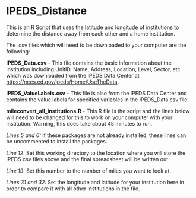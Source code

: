 # IPEDS_Distance
This is an R Script that uses the latitude and longitude of institutions to determine the distance away from each other and a home institution.

The .csv files which will need to be downloaded to your computer are the following:

**IPEDS_Data.csv** - This file contains the basic information about the institution including UnitID, Name, Address, Location, Level, Sector, etc which was downloaded from the IPEDS Data Center at https://nces.ed.gov/ipeds/Home/UseTheData.

**IPEDS_ValueLabels.csv** - This file is also from the IPEDS Data Center and contains the value labels for specified variables in the IPEDS_Data.csv file.


**mileconvert_all_institutions.R** - This R file is the script and the lines below will need to be changed for this to work on your computer with your institution.  Warning, this does take about 45 minutes to run.

*Lines 5 and 6:* If these packages are not already installed, these lines can be uncommented to install the packages.

*Line 12:* Set this working directory to the location where you will store the IPEDS csv files above and the final spreadsheet will be written out.

*Line 19:* Set this number to the number of miles you want to look at.

*Lines 31 and 32:* Set the longitude and latitude for your institution here in order to compare it with all other institutions in the file.
